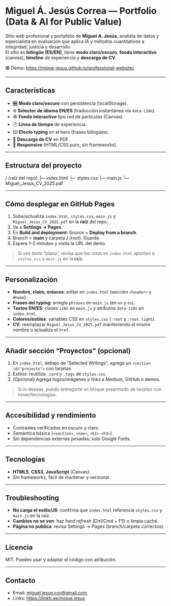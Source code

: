 # Miguel Á. Jesús Correa — Portfolio (Data & AI for Public Value)

Sitio web profesional y portafolio de **Miguel A. Jesús**, analista de datos y especialista en evaluación que aplica IA y métodos cuantitativos a integridad, justicia y desarrollo.  
El sitio es **bilingüe (ES/EN)**, tiene **modo claro/oscuro**, **fondo interactivo** (canvas), **timeline** de experiencia y **descarga de CV**.

🟢 Demo: https://mique-jesus.github.io/professional-website/

---

## Características
- 🎛️ **Modo claro/oscuro** con persistencia (localStorage).
- 🌐 **Selector de idioma EN/ES** (traducción instantánea vía `data-i18n`).
- 🕸️ **Fondo interactivo** tipo red de partículas (Canvas).
- 🕑 **Línea de tiempo** de experiencia.
- ⌨️ **Efecto typing** en el hero (frases bilingües).
- 📄 **Descarga de CV** en PDF.
- 📱 **Responsive** (HTML/CSS puro, sin frameworks).

---

## Estructura del proyecto
/ (raíz del repo)
├─ index.html
├─ styles.css
├─ main.js
└─ Miguel_Jesus_CV_2025.pdf

---

## Cómo desplegar en GitHub Pages
1. Sube/actualiza `index.html`, `styles.css`, `main.js` y `Miguel_Jesus_CV_2025.pdf` en la **raíz** del repo.
2. Ve a **Settings → Pages**.
3. En **Build and deployment**: Source = **Deploy from a branch**.
4. Branch = **main** y carpeta **/** (root). Guarda.
5. Espera 1–2 minutos y visita la URL del demo.

> Si ves texto “plano”, revisa que las rutas en `index.html` apunten a `styles.css` y `main.js` en la **raíz**.

---

## Personalización
- **Nombre, claim, enlaces**: editar en `index.html` (sección `<header>` y `#home`).
- **Frases del typing**: arreglo `phrases` en `main.js` (en `en` y `es`).
- **Textos EN/ES**: claves `i18n` en `main.js` y atributos `data-i18n` en `index.html`.
- **Colores/estilos**: variables CSS en `styles.css` (`:root` y `:root.light`).
- **CV**: reemplazar `Miguel_Jesus_CV_2025.pdf` manteniendo el mismo nombre o actualiza el `href`.

---

## Añadir sección “Proyectos” (opcional)
1. En `index.html`, debajo de “Selected Writings”, agrega un `<section id="projects">` con tarjetas.
2. Estilos: reutiliza `.card` y `.tags` de `styles.css`.
3. (Opcional) Agrega logos/imágenes y links a Medium, GitHub o demos.

> Si lo deseas, puedo entregarte un bloque prearmado de tarjetas con hover/tecnologías.

---

## Accesibilidad y rendimiento
- Contrastes verificados en oscuro y claro.
- Semántica básica (`<section>`, `<nav>`, `<h1>-<h3>`).
- Sin dependencias externas pesadas; solo Google Fonts.

---

## Tecnologías
- **HTML5**, **CSS3**, **JavaScript** (Canvas).
- Sin frameworks; fácil de mantener y versionar.

---

## Troubleshooting
- **No carga el estilo/JS**: confirma que `index.html` referencia `styles.css` y `main.js` en la raíz.
- **Cambios no se ven**: haz *hard refresh* (Ctrl/Cmd + F5) o limpia caché.
- **Página no publica**: revisa Settings → Pages (branch/carpeta correctos).

---

## Licencia
MIT. Puedes usar y adaptar el código con atribución.

---

## Contacto
- Email: miguel.jesus.cor@gmail.com  
- Links: https://linktr.ee/mique.jesus
